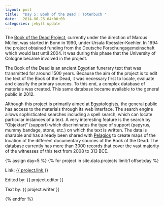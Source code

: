 ```yaml
---
layout: post
title:  "Day 5: Book of the Dead | Totenbuch "
date:   2014-06-26 04:00:00
categories: jekyll update
---
```


The [Book of the Dead Project](http://totenbuch.awk.nrw.de/), currently under the direction of Marcus Müller, was started in Bonn in 1990, under Ursula Roessler-Koehler. In 1994 the project obtained funding from the Deutsche Forschungsgemeinschaft which would last until 2004. It was during this phase that the University of Cologne became involved in the project.

The Book of the Dead is an ancient Egyptian funerary text that was transmitted for around 1500 years. Because the aim of the project is to edit the text of the Book of the Dead, it was necessary first to locate, evaluate and classify the primary sources. To this end, a complex database of materials was created. This same database became available to the general public in 2012.
 
Although this project is primarily aimed at Egyptologists, the general public has access to the materials through its web interface. The search engine allows sophisticated searches including a spell search, which can locate particular instances of a text. A very interesting feature is the search by “Objektart” (support) which discriminates the type of support (papyrus, mummy bandage, stone, etc.) on which the text is written. The data is sharable and has already been shared with [Pelagios](http://pelagios-project.blogspot.de/) to create maps of the location of the different documentary sources of the Book of the Dead. The database currently has more than 3000 records that cover the vast majority of the witnesses of this text from 2008 to 313 BCE.
 


<!-- Remember to assign the day -->
{% assign day=5 %}
{% for project in site.data.projects limit:1 offset:day %}
<p>Link: <a href="{{ project.link }}">{{ project.link }}</a></p>
<p>Edited by: {{ project.editor }}</p>
<p>Text by: {{ project.writer }}</p>
{% endfor %}
